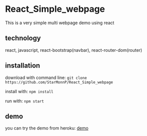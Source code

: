 # React_Simple_webpage
This is a very simple multi webpage demo using react

## technology
react, javascript, react-bootstrap(navbar), react-router-dom(router)

## installation
download with command line:
`git clone https://github.com/StarMonnP/React_Simple_webpage`

install with:
`npm install`

run with:
`npm start`


## demo
you can try the demo from heroku: [demo](https://dashboard.heroku.com/apps/simple-multipage-website-101)
